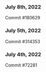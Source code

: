 ### July 8th, 2022

Commit #180629

### July 5th, 2022

Commit #314353


### July 4th, 2022

Commit #72281
